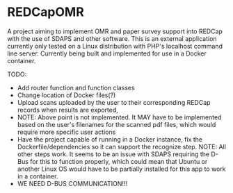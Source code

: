 # REDCapOMR
A project aiming to implement OMR and paper survey support into REDCap with the use of SDAPS and other software.  This is an external application currently only tested on a Linux distribution with PHP's localhost command line server.  Currently being built and implemented for use in a Docker container.

TODO:
* Add router function and function classes
* Change location of Docker files(?)
* Upload scans uploaded by the user to their corresponding REDCap records when results are exported,
* NOTE: Above point is not implemented.  It MAY have to be implemented based on the user's filenames for the scanned pdf files, which would require more specific user actions
* Have the project capable of running in a Docker instance, fix the Dockerfile/dependencies so it can support the recognize step.
NOTE: All other steps work.  It seems to be an issue with SDAPS requiring the D-Bus for this to function properly, which could mean that Ubuntu or another Linux OS would have to be partially installed for this app to work in a container.
* WE NEED D-BUS COMMUNICATION!!!
